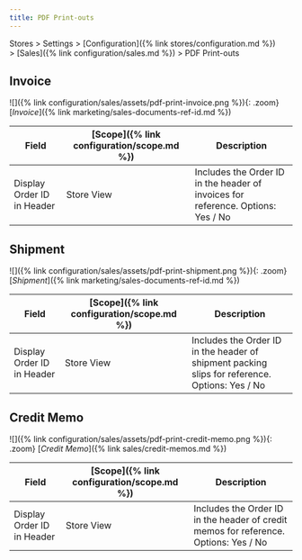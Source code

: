 ```yaml
---
title: PDF Print-outs
---
```


Stores > Settings > [Configuration]({% link stores/configuration.md %}) > [Sales]({% link configuration/sales.md %}) > PDF Print-outs

## Invoice

![]({% link configuration/sales/assets/pdf-print-invoice.png %}){: .zoom}
[_Invoice_]({% link marketing/sales-documents-ref-id.md %})

|Field|[Scope]({% link configuration/scope.md %})|Description|
|--- |--- |--- |
|Display Order ID in Header|Store View|Includes the Order ID  in the header of invoices for reference. Options: Yes / No|

## Shipment

![]({% link configuration/sales/assets/pdf-print-shipment.png %}){: .zoom}
[_Shipment_]({% link marketing/sales-documents-ref-id.md %})

|Field|[Scope]({% link configuration/scope.md %})|Description|
|--- |--- |--- |
|Display Order ID in Header|Store View|Includes the Order ID in the header of shipment packing slips for reference. Options: Yes / No|

## Credit Memo

![]({% link configuration/sales/assets/pdf-print-credit-memo.png %}){: .zoom}
[_Credit Memo_]({% link sales/credit-memos.md %})

|Field|[Scope]({% link configuration/scope.md %})|Description|
|--- |--- |--- |
|Display Order ID in Header|Store View|Includes the Order ID in the header of credit memos for reference. Options: Yes / No|
